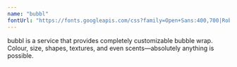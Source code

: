 ```yaml
---
name: "bubbl"
fontUrl: "https://fonts.googleapis.com/css?family=Open+Sans:400,700|Roboto+Slab:700"
---
```


bubbl is a service that provides completely customizable bubble wrap. Colour, size, shapes, textures, and even scents—absolutely anything is possible.
